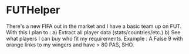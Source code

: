 # FUTHelper
There's a new FIFA out in the market and I have a basic team up on FUT. With this I plan to :
a) Extract all player data (stats/countries/etc.)
b) See what players I can buy who fit my requirements.
Example : A False 9 with orange links to my wingers and have > 80 PAS, SHO.
